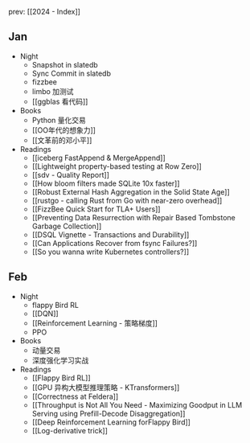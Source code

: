 prev: [[2024 - Index]]
## Jan

- Night
	- Snapshot in slatedb
	- Sync Commit in slatedb
	- fizzbee
	- limbo 加测试
	- [[ggblas 看代码]]
- Books
	- Python 量化交易
	- [[OO年代的想象力]]
	- [[文革前的邓小平]]
- Readings
	- [[iceberg FastAppend & MergeAppend]]
	- [[Lightweight property-based testing at Row Zero]]
	- [[sdv - Quality Report]]
	- [[How bloom filters made SQLite 10x faster]]
	- [[Robust External Hash Aggregation in the Solid State Age]]
	- [[rustgo - calling Rust from Go with near-zero overhead]]
	- [[FizzBee Quick Start for TLA+ Users]]
	- [[Preventing Data Resurrection with Repair Based Tombstone Garbage Collection]]
	- [[DSQL Vignette - Transactions and Durability]]
	- [[Can Applications Recover from fsync Failures?]]
	- [[So you wanna write Kubernetes controllers?]]

## Feb

- Night
	- flappy Bird RL
	- [[DQN]]
	- [[Reinforcement Learning - 策略梯度]]
	- PPO
- Books
	- 动量交易
	- 深度强化学习实战
- Readings
	- [[Flappy Bird RL]]
	- [[GPU 异构大模型推理策略 - KTransformers]]
	- [[Correctness at Feldera]]
	- [[Throughput is Not All You Need - Maximizing Goodput in LLM Serving using Prefill-Decode Disaggregation]]
	- [[Deep Reinforcement Learning forFlappy Bird]]
	- [[Log-derivative trick]]
